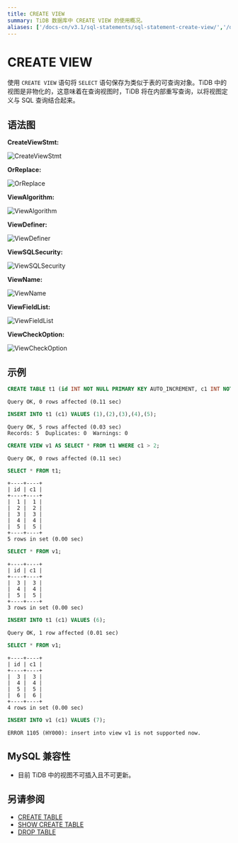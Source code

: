 ```yaml
---
title: CREATE VIEW
summary: TiDB 数据库中 CREATE VIEW 的使用概况。
aliases: ['/docs-cn/v3.1/sql-statements/sql-statement-create-view/','/docs-cn/v3.1/reference/sql/statements/create-view/']
---
```


# CREATE VIEW

使用 `CREATE VIEW` 语句将 `SELECT` 语句保存为类似于表的可查询对象。TiDB 中的视图是非物化的，这意味着在查询视图时，TiDB 将在内部重写查询，以将视图定义与 SQL 查询结合起来。

## 语法图

**CreateViewStmt:**

![CreateViewStmt](https://docs-download.pingcap.com/media/images/docs-cn/sqlgram/CreateViewStmt.png)

**OrReplace:**

![OrReplace](https://docs-download.pingcap.com/media/images/docs-cn/sqlgram/OrReplace.png)

**ViewAlgorithm:**

![ViewAlgorithm](https://docs-download.pingcap.com/media/images/docs-cn/sqlgram/ViewAlgorithm.png)

**ViewDefiner:**

![ViewDefiner](https://docs-download.pingcap.com/media/images/docs-cn/sqlgram/ViewDefiner.png)

**ViewSQLSecurity:**

![ViewSQLSecurity](https://docs-download.pingcap.com/media/images/docs-cn/sqlgram/ViewSQLSecurity.png)

**ViewName:**

![ViewName](https://docs-download.pingcap.com/media/images/docs-cn/sqlgram/ViewName.png)

**ViewFieldList:**

![ViewFieldList](https://docs-download.pingcap.com/media/images/docs-cn/sqlgram/ViewFieldList.png)

**ViewCheckOption:**

![ViewCheckOption](https://docs-download.pingcap.com/media/images/docs-cn/sqlgram/ViewCheckOption.png)

## 示例


```sql
CREATE TABLE t1 (id INT NOT NULL PRIMARY KEY AUTO_INCREMENT, c1 INT NOT NULL);
```

```
Query OK, 0 rows affected (0.11 sec)
```


```sql
INSERT INTO t1 (c1) VALUES (1),(2),(3),(4),(5);
```

```
Query OK, 5 rows affected (0.03 sec)
Records: 5  Duplicates: 0  Warnings: 0
```


```sql
CREATE VIEW v1 AS SELECT * FROM t1 WHERE c1 > 2;
```

```
Query OK, 0 rows affected (0.11 sec)
```


```sql
SELECT * FROM t1;
```

```
+----+----+
| id | c1 |
+----+----+
|  1 |  1 |
|  2 |  2 |
|  3 |  3 |
|  4 |  4 |
|  5 |  5 |
+----+----+
5 rows in set (0.00 sec)
```


```sql
SELECT * FROM v1;
```

```
+----+----+
| id | c1 |
+----+----+
|  3 |  3 |
|  4 |  4 |
|  5 |  5 |
+----+----+
3 rows in set (0.00 sec)
```


```sql
INSERT INTO t1 (c1) VALUES (6);
```

```
Query OK, 1 row affected (0.01 sec)
```


```sql
SELECT * FROM v1;
```

```
+----+----+
| id | c1 |
+----+----+
|  3 |  3 |
|  4 |  4 |
|  5 |  5 |
|  6 |  6 |
+----+----+
4 rows in set (0.00 sec)
```


```sql
INSERT INTO v1 (c1) VALUES (7);
```

```
ERROR 1105 (HY000): insert into view v1 is not supported now.
```

## MySQL 兼容性

* 目前 TiDB 中的视图不可插入且不可更新。

## 另请参阅

* [CREATE TABLE](/sql-statements/sql-statement-create-table.md)
* [SHOW CREATE TABLE](/sql-statements/sql-statement-show-create-table.md)
* [DROP TABLE](/sql-statements/sql-statement-drop-table.md)
